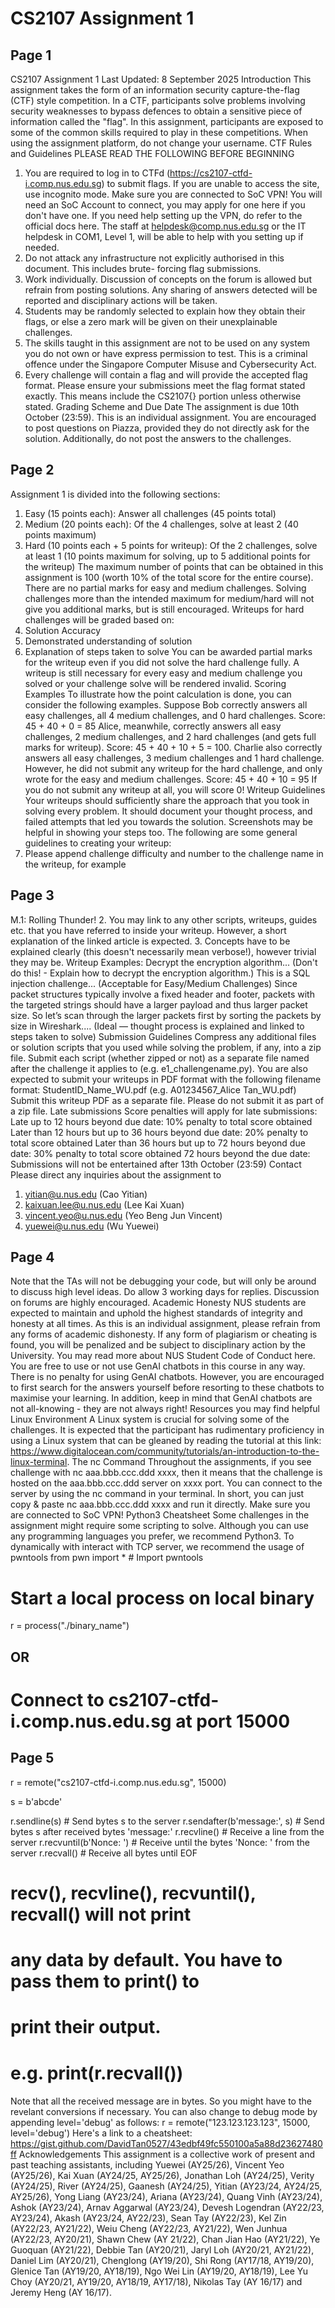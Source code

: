 # CS2107 Assignment 1

## Page 1

CS2107 Assignment 1
Last Updated: 8 September 2025
Introduction
This assignment takes the form of an information security capture-the-flag (CTF) style competition. In a
CTF, participants solve problems involving security weaknesses to bypass defences to obtain a sensitive
piece of information called the "flag".
In this assignment, participants are exposed to some of the common skills required to play in these
competitions. When using the assignment platform, do not change your username.
CTF Rules and Guidelines
PLEASE READ THE FOLLOWING BEFORE BEGINNING
1. You are required to log in to CTFd (https://cs2107-ctfd-i.comp.nus.edu.sg) to submit flags. If you are
unable to access the site, use incognito mode. Make sure you are connected to SoC VPN!
You will need an SoC Account to connect, you may apply for one here if you don't have one.
If you need help setting up the VPN, do refer to the official docs here. The staff at
helpdesk@comp.nus.edu.sg or the IT helpdesk in COM1, Level 1, will be able to help with
you setting up if needed.
2. Do not attack any infrastructure not explicitly authorised in this document. This includes brute-
forcing flag submissions.
3. Work individually. Discussion of concepts on the forum is allowed but refrain from posting
solutions. Any sharing of answers detected will be reported and disciplinary actions will be taken.
4. Students may be randomly selected to explain how they obtain their flags, or else a zero mark will
be given on their unexplainable challenges.
5. The skills taught in this assignment are not to be used on any system you do not own or have
express permission to test. This is a criminal offence under the Singapore Computer Misuse and
Cybersecurity Act.
6. Every challenge will contain a flag and will provide the accepted flag format. Please ensure your
submissions meet the flag format stated exactly. This means include the CS2107{} portion unless
otherwise stated.
Grading Scheme and Due Date
The assignment is due 10th October (23:59).
This is an individual assignment. You are encouraged to post questions on Piazza, provided they do not
directly ask for the solution. Additionally, do not post the answers to the challenges.

## Page 2

Assignment 1 is divided into the following sections:
1. Easy (15 points each): Answer all challenges (45 points total)
2. Medium (20 points each): Of the 4 challenges, solve at least 2 (40 points maximum)
3. Hard (10 points each + 5 points for writeup): Of the 2 challenges, solve at least 1 (10 points
maximum for solving, up to 5 additional points for the writeup)
The maximum number of points that can be obtained in this assignment is 100 (worth 10% of the total
score for the entire course). There are no partial marks for easy and medium challenges. Solving
challenges more than the intended maximum for medium/hard will not give you additional marks, but is
still encouraged.
Writeups for hard challenges will be graded based on:
1. Solution Accuracy
2. Demonstrated understanding of solution
3. Explanation of steps taken to solve
You can be awarded partial marks for the writeup even if you did not solve the hard challenge fully.
A writeup is still necessary for every easy and medium challenge you solved or your challenge solve
will be rendered invalid.
Scoring Examples
To illustrate how the point calculation is done, you can consider the following examples.
Suppose Bob correctly answers all easy challenges, all 4 medium challenges, and 0 hard challenges.
Score: 45 + 40 + 0 = 85
Alice, meanwhile, correctly answers all easy challenges, 2 medium challenges, and 2 hard challenges
(and gets full marks for writeup).
Score: 45 + 40 + 10 + 5 = 100.
Charlie also correctly answers all easy challenges, 3 medium challenges and 1 hard challenge.
However, he did not submit any writeup for the hard challenge, and only wrote for the easy and
medium challenges.
Score: 45 + 40 + 10 = 95
If you do not submit any writeup at all, you will score 0!
Writeup Guidelines
Your writeups should sufficiently share the approach that you took in solving every problem. It should
document your thought process, and failed attempts that led you towards the solution. Screenshots may
be helpful in showing your steps too.
The following are some general guidelines to creating your writeup:
1. Please append challenge difficulty and number to the challenge name in the writeup, for example

## Page 3

M.1: Rolling Thunder! <insert writeup>
2. You may link to any other scripts, writeups, guides etc. that you have referred to inside your writeup.
However, a short explanation of the linked article is expected.
3. Concepts have to be explained clearly (this doesn't necessarily mean verbose!), however trivial they
may be.
Writeup Examples:
Decrypt the encryption algorithm... (Don't do this! - Explain how to decrypt the encryption algorithm.)
This is a SQL injection challenge... (Acceptable for Easy/Medium Challenges)
Since packet structures typically involve a fixed header and footer, packets with the targeted strings
should have a larger payload and thus larger packet size. So let’s scan through the larger packets
first by sorting the packets by size in Wireshark.... (Ideal — thought process is explained and linked to
steps taken to solve)
Submission Guidelines
Compress any additional files or solution scripts that you used while solving the problem, if any, into a zip
file.
Submit each script (whether zipped or not) as a separate file named after the challenge it applies to (e.g.
e1_challengename.py).
You are also expected to submit your writeups in PDF format with the following filename format:
StudentID_Name_WU.pdf (e.g. A01234567_Alice Tan_WU.pdf)
Submit this writeup PDF as a separate file. Please do not submit it as part of a zip file.
Late submissions
Score penalties will apply for late submissions:
Late up to 12 hours beyond due date: 10% penalty to total score obtained
Later than 12 hours but up to 36 hours beyond due date: 20% penalty to total score obtained
Later than 36 hours but up to 72 hours beyond due date: 30% penalty to total score obtained
72 hours beyond the due date: Submissions will not be entertained after 13th October (23:59)
Contact
Please direct any inquiries about the assignment to
1. yitian@u.nus.edu (Cao Yitian)
2. kaixuan.lee@u.nus.edu (Lee Kai Xuan)
3. vincent.yeo@u.nus.edu (Yeo Beng Jun Vincent)
4. yuewei@u.nus.edu (Wu Yuewei)

## Page 4

Note that the TAs will not be debugging your code, but will only be around to discuss high level ideas. Do
allow 3 working days for replies. Discussion on forums are highly encouraged.
Academic Honesty
NUS students are expected to maintain and uphold the highest standards of integrity and honesty at all
times. As this is an individual assignment, please refrain from any forms of academic dishonesty.
If any form of plagiarism or cheating is found, you will be penalized and be subject to disciplinary action by
the University. You may read more about NUS Student Code of Conduct here.
You are free to use or not use GenAI chatbots in this course in any way. There is no penalty for using GenAI
chatbots. However, you are encouraged to first search for the answers yourself before resorting to these
chatbots to maximise your learning. In addition, keep in mind that GenAI chatbots are not all-knowing -
they are not always right!
Resources you may find helpful
Linux Environment
A Linux system is crucial for solving some of the challenges. It is expected that the participant has
rudimentary proficiency in using a Linux system that can be gleaned by reading the tutorial at this link:
https://www.digitalocean.com/community/tutorials/an-introduction-to-the-linux-terminal.
The nc Command
Throughout the assignments, if you see challenge with nc aaa.bbb.ccc.ddd xxxx, then it means that
the challenge is hosted on the aaa.bbb.ccc.ddd server on xxxx port.
You can connect to the server by using the nc command in your terminal. In short, you can just copy &
paste nc aaa.bbb.ccc.ddd xxxx and run it directly.
Make sure you are connected to SoC VPN!
Python3 Cheatsheet
Some challenges in the assignment might require some scripting to solve. Although you can use any
programming languages you prefer, we recommend Python3.
To dynamically with interact with TCP server, we recommend the usage of pwntools
from pwn import * # Import pwntools

# Start a local process on local binary
r = process("./binary_name")
## OR ##
# Connect to cs2107-ctfd-i.comp.nus.edu.sg at port 15000

## Page 5

r = remote("cs2107-ctfd-i.comp.nus.edu.sg", 15000)

s = b'abcde'

r.sendline(s)                # Send bytes s to the server
r.sendafter(b'message:', s)  # Send bytes s after received bytes 'message:'
r.recvline()                 # Receive a line from the server
r.recvuntil(b'Nonce: ')      # Receive until the bytes 'Nonce: ' from the
server
r.recvall()                  # Receive all bytes until EOF

####
# recv(), recvline(), recvuntil(), recvall() will not print
# any data by default. You have to pass them to print() to
# print their output.
# e.g. print(r.recvall())
####
Note that all the received message are in bytes. So you might have to the revelant conversions if
necessary.
You can also change to debug mode by appending level='debug' as follows: r =
remote("123.123.123.123", 15000, level='debug')
Here's a link to a cheatsheet: https://gist.github.com/DavidTan0527/43edbf49fc550100a5a88d23627480ff
Acknowledgements
This assignment is a collective work of present and past teaching assistants, including Yuewei (AY25/26),
Vincent Yeo (AY25/26), Kai Xuan (AY24/25, AY25/26), Jonathan Loh (AY24/25), Verity (AY24/25), River
(AY24/25), Gaanesh (AY24/25), Yitian (AY23/24, AY24/25, AY25/26), Yong Liang (AY23/24), Ariana (AY23/24),
Quang Vinh (AY23/24), Ashok (AY23/24), Arnav Aggarwal (AY23/24), Devesh Logendran (AY22/23,
AY23/24), Akash (AY23/24, AY22/23), Sean Tay (AY22/23), Kel Zin (AY22/23, AY21/22), Weiu Cheng
(AY22/23, AY21/22), Wen Junhua (AY22/23, AY20/21), Shawn Chew (AY 21/22), Chan Jian Hao (AY21/22), Ye
Guoquan (AY21/22), Debbie Tan (AY20/21), Jaryl Loh (AY20/21, AY21/22), Daniel Lim (AY20/21), Chenglong
(AY19/20), Shi Rong (AY17/18, AY19/20), Glenice Tan (AY19/20, AY18/19), Ngo Wei Lin (AY19/20, AY18/19),
Lee Yu Choy (AY20/21, AY19/20, AY18/19, AY17/18), Nikolas Tay (AY 16/17) and Jeremy Heng (AY 16/17).